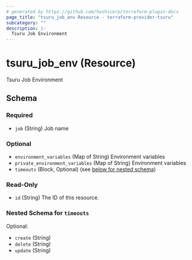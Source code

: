 ```yaml
---
# generated by https://github.com/hashicorp/terraform-plugin-docs
page_title: "tsuru_job_env Resource - terraform-provider-tsuru"
subcategory: ""
description: |-
  Tsuru Job Environment
---
```


# tsuru_job_env (Resource)

Tsuru Job Environment



<!-- schema generated by tfplugindocs -->
## Schema

### Required

- `job` (String) Job name

### Optional

- `environment_variables` (Map of String) Environment variables
- `private_environment_variables` (Map of String) Environment variables
- `timeouts` (Block, Optional) (see [below for nested schema](#nestedblock--timeouts))

### Read-Only

- `id` (String) The ID of this resource.

<a id="nestedblock--timeouts"></a>
### Nested Schema for `timeouts`

Optional:

- `create` (String)
- `delete` (String)
- `update` (String)
